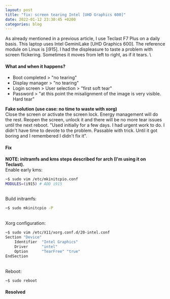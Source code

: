 ```yaml
---
layout: post
title: "fix: screen tearing Intel [UHD Graphics 600]"
date: 2022-01-12 23:30:45 +0200
categories: blog
---
```

As already mentioned in a previous article, I use Teclast F7 Plus on a daily basis. This laptop uses Intel GeminiLake [UHD Graphics 600]. The reference module on Linux is [i915]. I had the displeasure to taste a problem with screen flickering. Sometimes it moves from left to right, as if it tears.
\
#### What and when it happens?
- Boot completed > "no tearing"
- Display manager > "no tearing"
- Login screen > User selection > "first soft tear"
- Password > "at this point the misalignment of the image is very visible. Hard tear"

**Fake solution (use case: no time to waste with xorg)**\
Close the screen or activate the screen lock. Energy management will do the rest. Reopen the screen, unlock it and there will be no more tear issues until the next reboot. "Used initially for a few days. I had urgent work to do. I didn't have time to devote to the problem. Passable with trick. Until it got boring and I remembered I didn't fix it". 

#### Fix
**NOTE: initramfs and kms steps described for arch (I'm using it on Teclast).**
\
Enable early kms:
```bash
~$ sudo vim /etc/mkinitcpio.conf
MODULES=(i915) # ADD i915
```
\
Build initramfs:
```bash
~$ sudo mkinitcpio -P
```
\
Xorg configuration:
```bash
~$ sudo vim /etc/X11/xorg.conf.d/20-intel.conf
Section "Device"
	Identifier  "Intel Graphics"
	Driver      "intel"
	Option      "TearFree" "true"
EndSection
```
\
Reboot:
```bash
~$ sudo reboot
```
#### Resolved
